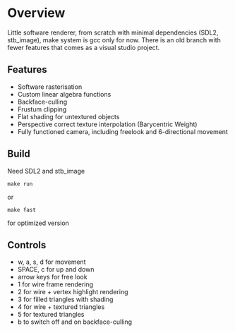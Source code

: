 # Overview
Little software renderer, from scratch with minimal dependencies (SDL2, stb_image), make system is gcc only for now. There is an old branch with fewer features that comes as a visual studio project.

## Features
- Software rasterisation
- Custom linear algebra functions
- Backface-culling
- Frustum clipping
- Flat shading for untextured objects
- Perspective correct texture interpolation (Barycentric Weight)
- Fully functioned camera, including freelook and 6-directional movement

## Build
Need SDL2 and stb_image
```
make run
```
or
```
make fast
```
for optimized version

## Controls
- w, a, s, d for movement
- SPACE, c for up and down
- arrow keys for free look
- 1 for wire frame rendering
- 2 for wire + vertex highlight rendering
- 3 for filled triangles with shading
- 4 for wire + textured triangles
- 5 for textured triangles
- b to switch off and on backface-culling
